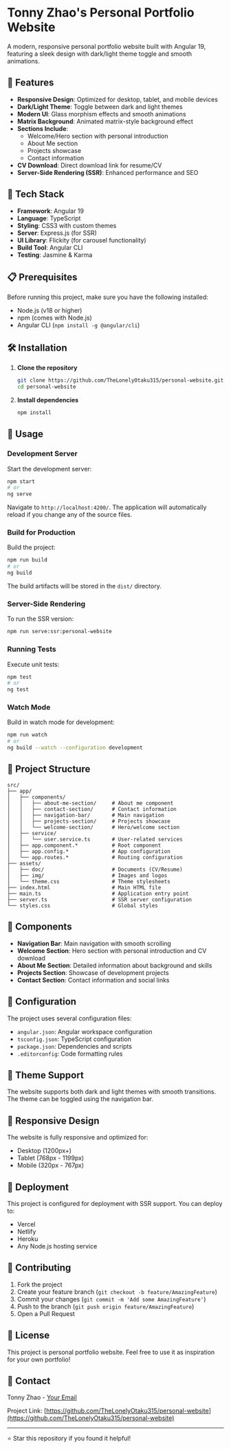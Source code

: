 # Tonny Zhao's Personal Portfolio Website

A modern, responsive personal portfolio website built with Angular 19, featuring a sleek design with dark/light theme toggle and smooth animations.

## 🌟 Features

- **Responsive Design**: Optimized for desktop, tablet, and mobile devices
- **Dark/Light Theme**: Toggle between dark and light themes
- **Modern UI**: Glass morphism effects and smooth animations
- **Matrix Background**: Animated matrix-style background effect
- **Sections Include**:
  - Welcome/Hero section with personal introduction
  - About Me section
  - Projects showcase
  - Contact information
- **CV Download**: Direct download link for resume/CV
- **Server-Side Rendering (SSR)**: Enhanced performance and SEO

## 🚀 Tech Stack

- **Framework**: Angular 19
- **Language**: TypeScript
- **Styling**: CSS3 with custom themes
- **Server**: Express.js (for SSR)
- **UI Library**: Flickity (for carousel functionality)
- **Build Tool**: Angular CLI
- **Testing**: Jasmine & Karma

## 📋 Prerequisites

Before running this project, make sure you have the following installed:

- Node.js (v18 or higher)
- npm (comes with Node.js)
- Angular CLI (`npm install -g @angular/cli`)

## 🛠️ Installation

1. **Clone the repository**

   ```bash
   git clone https://github.com/TheLonelyOtaku315/personal-website.git
   cd personal-website
   ```

2. **Install dependencies**
   ```bash
   npm install
   ```

## 🎯 Usage

### Development Server

Start the development server:

```bash
npm start
# or
ng serve
```

Navigate to `http://localhost:4200/`. The application will automatically reload if you change any of the source files.

### Build for Production

Build the project:

```bash
npm run build
# or
ng build
```

The build artifacts will be stored in the `dist/` directory.

### Server-Side Rendering

To run the SSR version:

```bash
npm run serve:ssr:personal-website
```

### Running Tests

Execute unit tests:

```bash
npm test
# or
ng test
```

### Watch Mode

Build in watch mode for development:

```bash
npm run watch
# or
ng build --watch --configuration development
```

## 📁 Project Structure

```
src/
├── app/
│   ├── components/
│   │   ├── about-me-section/     # About me component
│   │   ├── contact-section/      # Contact information
│   │   ├── navigation-bar/       # Main navigation
│   │   ├── projects-section/     # Projects showcase
│   │   └── welcome-section/      # Hero/welcome section
│   ├── service/
│   │   └── user.service.ts       # User-related services
│   ├── app.component.*           # Root component
│   ├── app.config.*              # App configuration
│   └── app.routes.*              # Routing configuration
├── assets/
│   ├── doc/                      # Documents (CV/Resume)
│   ├── img/                      # Images and logos
│   └── theme.css                 # Theme stylesheets
├── index.html                    # Main HTML file
├── main.ts                       # Application entry point
├── server.ts                     # SSR server configuration
└── styles.css                    # Global styles
```

## 🎨 Components

- **Navigation Bar**: Main navigation with smooth scrolling
- **Welcome Section**: Hero section with personal introduction and CV download
- **About Me Section**: Detailed information about background and skills
- **Projects Section**: Showcase of development projects
- **Contact Section**: Contact information and social links

## 🔧 Configuration

The project uses several configuration files:

- `angular.json`: Angular workspace configuration
- `tsconfig.json`: TypeScript configuration
- `package.json`: Dependencies and scripts
- `.editorconfig`: Code formatting rules

## 🌙 Theme Support

The website supports both dark and light themes with smooth transitions. The theme can be toggled using the navigation bar.

## 📱 Responsive Design

The website is fully responsive and optimized for:

- Desktop (1200px+)
- Tablet (768px - 1199px)
- Mobile (320px - 767px)

## 🚀 Deployment

This project is configured for deployment with SSR support. You can deploy to:

- Vercel
- Netlify
- Heroku
- Any Node.js hosting service

## 🤝 Contributing

1. Fork the project
2. Create your feature branch (`git checkout -b feature/AmazingFeature`)
3. Commit your changes (`git commit -m 'Add some AmazingFeature'`)
4. Push to the branch (`git push origin feature/AmazingFeature`)
5. Open a Pull Request

## 📝 License

This project is personal portfolio website. Feel free to use it as inspiration for your own portfolio!

## 📧 Contact

Tonny Zhao - [Your Email](mailto:your-email@example.com)

Project Link: [https://github.com/TheLonelyOtaku315/personal-website](https://github.com/TheLonelyOtaku315/personal-website)

---

⭐ Star this repository if you found it helpful!
